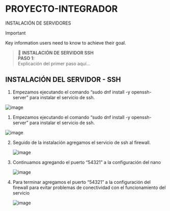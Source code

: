 # PROYECTO-INTEGRADOR
INSTALACIÓN DE SERVIDORES


> [!IMPORTANT]
> Key information users need to know to achieve their goal.

> 🚀 **INSTALACIÓN DE SERVIDOR SSH**  
> **PASO 1:**  
> Explicación del primer paso aquí...




## INSTALACIÓN DEL SERVIDOR - SSH
1. Empezamos ejecutando el comando “sudo dnf install -y openssh-server” para instalar el servicio de ssh.

![image](https://github.com/user-attachments/assets/713117f6-4b29-4253-aefe-6f64cf2d3994)

1. Empezamos ejecutando el comando “sudo dnf install -y openssh-server” para instalar el servicio de ssh.

![image](https://github.com/user-attachments/assets/713117f6-4b29-4253-aefe-6f64cf2d3994)

2. Seguido de la instalación agregamos el servicio de ssh al firewall.

   ![image](https://github.com/user-attachments/assets/89db1527-5dfd-4685-b9a4-a1cab7be229e)

3. Continuamos agregando el puerto “54321” a la configuración del nano

   ![image](https://github.com/user-attachments/assets/d39b6840-63a5-4353-b1f8-09cf82e780d8)

4. Para terminar agregamos el puerto “54321” a la configuración del firewall para evitar problemas de conectividad con el funcionamiento del servicio

   ![image](https://github.com/user-attachments/assets/9f1496a9-d567-4b7e-af44-928bc3acd3be)
